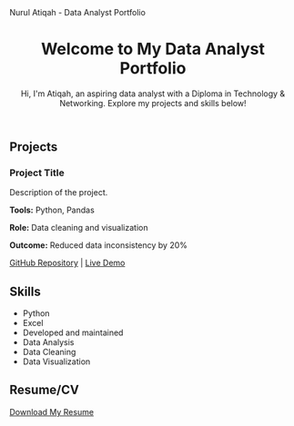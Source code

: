 <html lang="en">
<head>
    <meta charset="UTF-8">
    <meta name="viewport" content="width=device-width, initial-scale=1.0">
    Nurul Atiqah - Data Analyst Portfolio
    <link rel="stylesheet" href="styles.css">
</head>
<body>
    <header>
        <h1>Welcome to My Data Analyst Portfolio</h1>
        <p>Hi, I'm Atiqah, an aspiring data analyst with a Diploma in Technology & Networking. Explore my projects and skills below!</p>
    </header>
</body>
</html>

<section id="projects">
    <h2>Projects</h2>
    <div class="project">
        <h3>Project Title</h3>
        <p>Description of the project.</p>
        <p><strong>Tools:</strong> Python, Pandas </p>
        <p><strong>Role:</strong> Data cleaning and visualization</p>
        <p><strong>Outcome:</strong> Reduced data inconsistency by 20%</p>
        <a href="https://github.com/yourusername/project-repo">GitHub Repository</a> | <a href="https://project-demo-link.com">Live Demo</a>
    </div>
    <!-- Repeat for other projects -->
</section>

<section id="skills">
    <h2>Skills</h2>
    <ul>
        <li>Python</li>
        <li>Excel</li>
        <li>Developed and maintained</li>
        <li>Data Analysis</li>
        <li>Data Cleaning</li>
        <li>Data Visualization</li>
    </ul>
</section>

<section id="resume">
    <h2>Resume/CV</h2>
    <a href="your-resume.pdf" download>Download My Resume</a>
</section>
